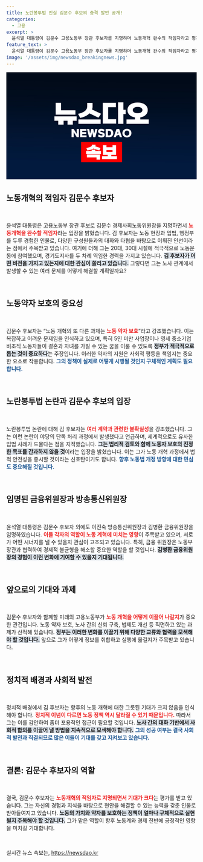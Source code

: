 ```yaml
---
title: 노란봉투법 진실 김문수 후보의 충격 발언 공개!
categories:
  - 고용
excerpt: >
  윤석열 대통령이 김문수 고용노동부 장관 후보자를 지명하며 노동개혁 완수의 적임자라고 평가했다. 김 후보자는 약자 보호의 중요성을 강조하고 복잡한 노동 문제 해결을 다짐했다. 클릭하면 노동 현안의 새로운 전환점을 확인하세요!
feature_text: >
  윤석열 대통령이 김문수 고용노동부 장관 후보자를 지명하며 노동개혁 완수의 적임자라고 평가했다. 김 후보자는 약자 보호의 중요성을 강조하고 복잡한 노동 문제 해결을 다짐했다. 클릭하면 노동 현안의 새로운 전환점을 확인하세요!
image: '/assets/img/newsdao_breakingnews.jpg'
---
```


<p><img src="/assets/img/newsdao_breakingnews.jpg" alt="flaretime 속보" /></p>

<h2 data-ke-size="size26">노동개혁의 적임자 김문수 후보자</h2>

<p data-ke-size="size16">&nbsp;</p>

<p>윤석열 대통령은 고용노동부 장관 후보로 김문수 경제사회노동위원장을 지명하면서 <b><span style="color: #ee2323;">노동개혁을 완수할 적임자</span></b>라는 입장을 밝혔습니다. 김 후보자는 노동 현장과 입법, 행정부를 두루 경험한 인물로, 다양한 구성원들과의 대화와 타협을 바탕으로 이뤄진 인선이라는 점에서 주목받고 있습니다. 여기에 더해 그는 20대, 30대 시절에 적극적으로 노동운동에 참여했으며, 경기도지사를 두 차례 역임한 경력을 가지고 있습니다. <b><span style="background-color: #21538527;">김 후보자가 어떤 비전을 가지고 있는지에 대한 관심이 쏠리고 있습니다.</span></b> 그렇다면 그는 노사 관계에서 발생할 수 있는 여러 문제를 어떻게 해결할 계획일까요? </p>

<p data-ke-size="size16">&nbsp;</p>

<h2 data-ke-size="size26">노동약자 보호의 중요성</h2>

<p data-ke-size="size16">&nbsp;</p>

<p>김문수 후보자는 “노동 개혁의 또 다른 과제는 <b><span style="color: #ee2323;">노동 약자 보호</span></b>”라고 강조했습니다. 이는 복잡하고 어려운 문제임을 인식하고 있으며, 특히 5인 미만 사업장이나 영세 중소기업 비조직 노동자들이 결혼과 자녀를 가질 수 있는 꿈을 이룰 수 있도록 <b><span style="background-color: #21538527;">정부가 적극적으로 돕는 것이 중요하다</span></b>는 주장입니다. 이러한 약자의 지원은 사회적 평등을 책임지는 중요한 요소로 작용합니다. <b><span style="color: #1a5490;">그의 정책이 실제로 어떻게 시행될 것인지 구체적인 계획도 필요합니다.</span></b></p>

<p data-ke-size="size16">&nbsp;</p>

<h2 data-ke-size="size26">노란봉투법 논란과 김문수 후보의 입장</h2>

<p data-ke-size="size16">&nbsp;</p>

<p>노란봉투법 논란에 대해 김 후보자는 <b><span style="color: #ee2323;">여러 계약과 관련한 불확실성</span></b>을 강조했습니다. 그는 이런 논란이 야당의 단독 처리 과정에서 발생했다고 언급하며, 세계적으로도 유사한 입법 사례가 드물다는 점을 지적했습니다. <b><span style="background-color: #21538527;">그는 법리적 검토와 함께 노동자 보호의 진정한 목표를 간과하지 않을 것</span></b>이라는 입장을 밝혔습니다. 이는 그가 노동 개혁 과정에서 법적 안전성을 중시할 것이라는 신호탄이기도 합니다. <b><span style="color: #1a5490;">향후 노동법 개정 방향에 대한 민심도 중요해질 것입니다.</span></b></p>

<p data-ke-size="size16">&nbsp;</p>

<h2 data-ke-size="size26">임명된 금융위원장과 방송통신위원장</h2>

<p data-ke-size="size16">&nbsp;</p>

<p>윤석열 대통령은 김문수 후보자 외에도 이진숙 방송통신위원장과 김병환 금융위원장을 임명하였습니다. <b><span style="color: #ee2323;">이들 각자의 역할이 노동 계혁에 미치는 영향</span></b>이 주목받고 있으며, 서로가 어떤 시너지를 낼 수 있을지 관심이 고조되고 있습니다. 특히, 금융 위원장은 노동부 장관과 협력하여 경제적 불균형을 해소할 중요한 역할을 할 것입니다. <b><span style="background-color: #21538527;">김병환 금융위원장의 경험이 이런 변화에 기여할 수 있을지 기대됩니다.</span></b></p>

<p data-ke-size="size16">&nbsp;</p>

<h2 data-ke-size="size26">앞으로의 기대와 과제</h2>

<p data-ke-size="size16">&nbsp;</p>

<p>김문수 후보자와 함께할 미래의 고용노동부가 <b><span style="color: #ee2323;">노동 개혁을 어떻게 이끌어 나갈지</span></b>가 중요한 관건입니다. 노동 약자 보호, 노사 간의 신뢰 구축, 법제도 개선 등 직면하고 있는 과제가 산적해 있습니다. <b><span style="background-color: #21538527;">정부는 이러한 변화를 이끌기 위해 다양한 교류와 협력을 모색해야 할 것입니다.</span></b> 앞으로 그가 어떻게 정보를 취합하고 실행에 옮길지가 주목받고 있습니다.</p>

<p data-ke-size="size16">&nbsp;</p>

<h2 data-ke-size="size26">정치적 배경과 사회적 발전</h2>

<p data-ke-size="size16">&nbsp;</p>

<p>정치적 배경에서 김 후보자는 향후의 노동 개혁에 대한 그릇된 기대가 크지 않음을 인식해야 합니다. <b><span style="color: #ee2323;">정치적 이념이 다르면 노동 정책 역시 달라질 수 있기 때문입니다.</span></b> 따라서 그는 이를 감안하여 좀더 포용적인 접근이 필요할 것입니다. <b><span style="background-color: #21538527;">노사 간의 대화 기반에서 사회적 합의를 이끌어 낼 방법을 지속적으로 모색해야 합니다.</span></b> <b><span style="color: #1a5490;">그의 성공 여부는 결국 사회적 발전과 직결되므로 많은 이들이 기대를 갖고 지켜보고 있습니다.</span></b></p>

<p data-ke-size="size16">&nbsp;</p>

<h2 data-ke-size="size26">결론: 김문수 후보자의 역할</h2>

<p data-ke-size="size16">&nbsp;</p>

<p>결국, 김문수 후보자는 <b><span style="color: #ee2323;">노동개혁의 적임자로 지명되면서 기대가 크다</span></b>는 평가를 받고 있습니다. 그는 자신의 경험과 지식을 바탕으로 현안을 해결할 수 있는 능력을 갖춘 인물로 받아들여지고 있습니다. <b><span style="background-color: #21538527;">노동의 가치와 약자를 보호하는 정책이 얼마나 구체적으로 실현될지 주목해야 할 것입니다.</span></b> 그가 맡은 역할이 향후 노동계와 경제 전반에 긍정적인 영향을 미치길 기대합니다.</p>

<p data-ke-size="size16">&nbsp;</p>
실시간 뉴스 속보는, <a href="https://newsdao.kr" rel="dofollow">https://newsdao.kr</a>


